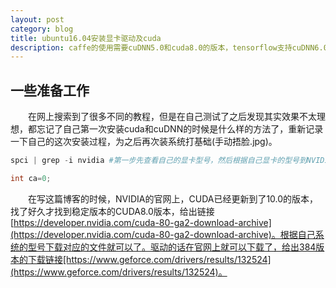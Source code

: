 ```yaml
---
layout: post
category: blog
title: ubuntu16.04安装显卡驱动及cuda
description: caffe的使用需要cuDNN5.0和cuda8.0的版本，tensorflow支持cuDNN6.0，按照之前的经验来看，安装低版本的更加稳定安全
---
```


## 一些准备工作
　　在网上搜索到了很多不同的教程，但是在自己测试了之后发现其实效果不太理想，都忘记了自己第一次安装cuda和cuDNN的时候是什么样的方法了，重新记录一下自己的这次安装过程，为之后再次装系统打基础(手动捂脸.jpg)。

```python
spci | grep -i nvidia #第一步先查看自己的显卡型号，然后根据自己显卡的型号到NVIDIA的官网上下载对应的驱动和duDNN
```

```C
int ca=0;
```

　　在写这篇博客的时候，NVIDIA的官网上，CUDA已经更新到了10.0的版本，找了好久才找到稳定版本的CUDA8.0版本，给出链接[https://developer.nvidia.com/cuda-80-ga2-download-archive](https://developer.nvidia.com/cuda-80-ga2-download-archive)。根据自己系统的型号下载对应的文件就可以了。驱动的话在官网上就可以下载了，给出384版本的下载链接[https://www.geforce.com/drivers/results/132524](https://www.geforce.com/drivers/results/132524)。